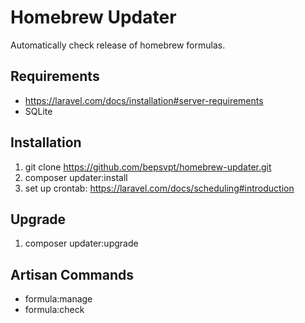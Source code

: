 # Homebrew Updater

Automatically check release of homebrew formulas.

## Requirements

- https://laravel.com/docs/installation#server-requirements
- SQLite

## Installation

1. git clone https://github.com/bepsvpt/homebrew-updater.git
2. composer updater:install
3. set up crontab: https://laravel.com/docs/scheduling#introduction

## Upgrade

1. composer updater:upgrade

## Artisan Commands

- formula:manage
- formula:check
